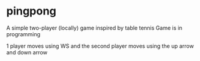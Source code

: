 # pingpong
A simple two-player (locally) game inspired by table tennis
Game is in programming

1 player moves using WS and the second player moves using the up arrow and down arrow
